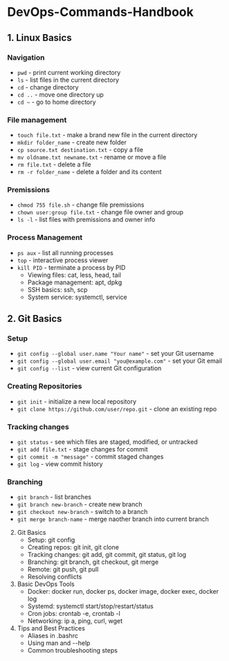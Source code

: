 # DevOps-Commands-Handbook

## 1. Linux Basics
### Navigation
- `pwd` - print current working directory
- `ls` - list files in the current directory
- `cd` - change directory
- `cd ..` - move one directory up
- `cd ~` - go to home directory
### File management
- `touch file.txt` - make a brand new file in the current directory
- `mkdir folder_name` - create new folder
- `cp source.txt destination.txt` - copy a file
- `mv oldname.txt newname.txt` - rename or move a file
- `rm file.txt` - delete a file
- `rm -r folder_name` - delete a folder and its content
### Premissions
- `chmod 755 file.sh` - change file premissions
- `chown user:group file.txt` - change file owner and group
- `ls -l` - list files with premissions and owner info

### Process Management
- `ps aux` - list all running processes
- `top` - interactive process viewer
- `kill PID` - terminate a process by PID
	- Viewing files: cat, less, head, tail
	- Package management: apt, dpkg
	- SSH basics: ssh, scp
	- System service: systemctl, service
## 2. Git Basics
### Setup
- `git config --global user.name "Your name"` - set your Git username
- `git config --global user.email "you@example.com"` - set your Git email
- `git config --list` - view current Git configuration
### Creating Repositories
- `git init` - initialize a new local repository
- `git clone https://github.com/user/repo.git` - clone an existing repo
### Tracking changes
- `git status` - see which files are staged, modified, or untracked
- `git add file.txt` - stage changes for commit
- `git commit -m "message"` - commit staged changes
- `git log` - view commit history
### Branching
- `git branch` - list branches
- `git branch new-branch` - create new branch
- `git checkout new-branch` - switch to a branch
- `git merge branch-name` - merge naother branch into current branch




2. Git Basics
	- Setup: git config
	- Creating repos: git init, git clone
	- Tracking changes: git add, git commit, git status, git log
	- Branching: git branch, git checkout, git merge
	- Remote: git push, git pull
	- Resolving conflicts
3. Basic DevOps Tools
	- Docker: docker run, docker ps, docker image, docker exec, docker log
	- Systemd: systemctl start/stop/restart/status
	- Cron jobs: crontab -e, crontab -l
	- Networking: ip a, ping, curl, wget
4. Tips and Best Practices
	- Aliases in .bashrc
	- Using man and --help
	- Common troubleshooting steps
